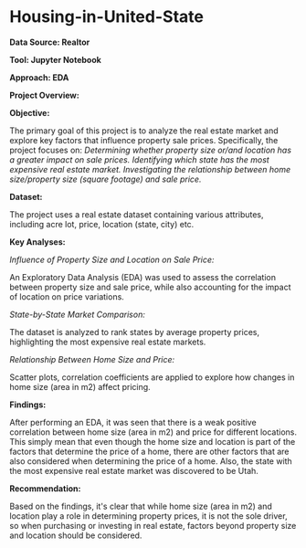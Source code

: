 # Housing-in-United-State

**Data Source: Realtor**

**Tool: Jupyter Notebook**

**Approach: EDA**

**Project Overview:**

**Objective:**

The primary goal of this project is to analyze the real estate market and explore key factors that influence property sale prices. Specifically, the project focuses on:
*Determining whether property size or/and location has a greater impact on sale prices.*
*Identifying which state has the most expensive real estate market.*
*Investigating the relationship between home size/property size (square footage) and sale price.*

**Dataset:**

The project uses a real estate dataset containing various attributes, including acre lot, price, location (state, city) etc.

**Key Analyses:**

*Influence of Property Size and Location on Sale Price:*

An Exploratory Data Analysis (EDA) was used to assess the correlation between property size and sale price, while also accounting for the impact of location on price variations.

*State-by-State Market Comparison:*

The dataset is analyzed to rank states by average property prices, highlighting the most expensive real estate markets.

*Relationship Between Home Size and Price:*

Scatter plots, correlation coefficients are applied to explore how changes in home size (area in m2) affect pricing.

**Findings:**

After performing an EDA, it was seen that there is a weak positive correlation between home size (area in m2) and price for different locations. This simply mean that even though the home size and location is part of the factors that determine the price of a home, there are other factors that are also considered when determining the price of a home. Also, the state with the most expensive real estate market was discovered to be Utah.

**Recommendation:**

Based on the findings, it's clear that while home size (area in m2) and location play a role in determining property prices, it is not the sole driver, so when purchasing or investing in real estate, factors beyond property size and location should be considered.
